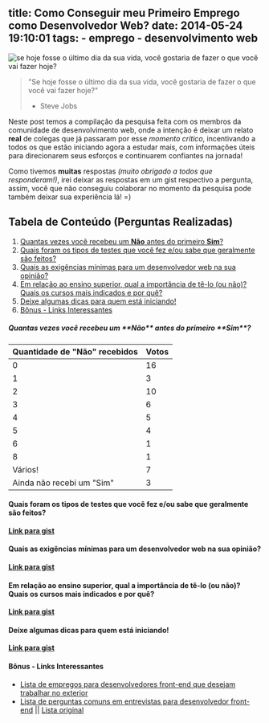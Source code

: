 title: Como Conseguir meu Primeiro Emprego como Desenvolvedor Web?
date: 2014-05-24 19:10:01
tags: 
	- emprego
	- desenvolvimento web
---

![se hoje fosse o último dia da sua vida, você gostaria de fazer o que você vai fazer hoje?](http://i.imgur.com/ZXCiE6K.jpg)

> "Se hoje fosse o último dia da sua vida, você gostaria de fazer o que você vai fazer hoje?"
>
> - Steve Jobs

Neste post temos a compilação da pesquisa feita com os membros da comunidade de desenvolvimento web, onde a intenção é deixar um relato **real** de colegas que já passaram por esse *momento crítico*, incentivando a todos os que estão iniciando agora a estudar mais, com informações úteis para direcionarem seus esforços e continuarem confiantes na jornada!

Como tivemos **muitas** respostas *(muito obrigado a todos que responderam!)*, irei deixar as respostas em um gist respectivo a pergunta, assim, você que não conseguiu colaborar no momento da pesquisa pode também deixar sua experiência lá! =)

## Tabela de Conteúdo (Perguntas Realizadas)

1. [Quantas vezes você recebeu um **Não** antes do primeiro **Sim**?](#quantos-nao-antes-do-primeiro-sim)
1. [Quais foram os tipos de testes que você fez e/ou sabe que geralmente são feitos?](#tipos-de-testes)
1. [Quais as exigências mínimas para um desenvolvedor web na sua opinião?](#exigencias-minimas)
1. [Em relação ao ensino superior, qual a importância de tê-lo (ou não)? Quais os cursos mais indicados e por quê?](#cursos-indicados)
1. [Deixe algumas dicas para quem está iniciando!](#dicas-para-iniciantes)
1. [Bônus - Links Interessantes](#bonus-links-interessantes)

<h5><a id="quantos-nao-antes-do-primeiro-sim">Quantas vezes você recebeu um **Não** antes do primeiro **Sim**?</a></h5>

|Quantidade de "Não" recebidos|Votos|
|---|---|
|0|16|
|1|3|
|2|10|
|3|6|
|4|5|
|5|4|
|6|1|
|8|1|
|Vários!|7|
|Ainda não recebi um "Sim"|3|

<h4><a id="tipos-de-testes">Quais foram os tipos de testes que você fez e/ou sabe que geralmente são feitos?</a></h4>

**[Link para gist](https://gist.github.com/ericdouglas/e4b147f99adcae4886b0)**

<h4><a id="exigencias-minimas">Quais as exigências mínimas para um desenvolvedor web na sua opinião?</a></h4>

**[Link para gist](https://gist.github.com/ericdouglas/bab400284568596de67e)**

<h4><a id="cursos-indicados">Em relação ao ensino superior, qual a importância de tê-lo (ou não)? Quais os cursos mais indicados e por quê?</a></h4>

**[Link para gist](https://gist.github.com/ericdouglas/c27a396af5a2bfcf60ed)**

<h4><a id="dicas-para-iniciantes">Deixe algumas dicas para quem está iniciando!</a></h4>

**[Link para gist](https://gist.github.com/ericdouglas/d4c496dec03b5d2f7177)**

<h4><a id="bonus-links-interessantes">Bônus - Links Interessantes</a></h4>

* [Lista de empregos para desenvolvedores front-end que desejam trabalhar no exterior](https://github.com/bevacqua/jobs)
* [Lista de perguntas comuns em entrevistas para desenvolvedor front-end](https://github.com/darcyclarke/Front-end-Developer-Interview-Questions/tree/master/Portuguese) || [Lista original](https://github.com/darcyclarke/Front-end-Developer-Interview-Questions)